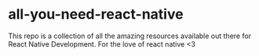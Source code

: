 # all-you-need-react-native
This repo is a collection of all the amazing resources available out there for React Native Development. For the love of react native &lt;3
